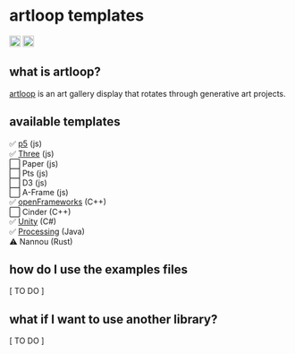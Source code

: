 # artloop templates

<a href='http://www.recurse.com' title='Made with love at the Recurse Center'><img src='https://cloud.githubusercontent.com/assets/2883345/11325206/336ea5f4-9150-11e5-9e90-d86ad31993d8.png' height='20px'/></a> <a href="https://newschool.edu"><img src="https://raw.githubusercontent.com/zachkrall/artloop/master/images/the-new-school.png" height="20px"/></a>

## what is artloop?

[artloop](https://github.com/zachkrall/art-loop) is an art gallery display that rotates through generative art projects. 

## available templates

✅ [p5](/p5) (js)
<br/>✅ [Three](/three) (js)
<br/>⬜️ Paper (js)
<br/>⬜️ Pts (js)
<br/>⬜️ D3 (js)
<br/>⬜️ A-Frame (js)
<br/>✅ [openFrameworks](/openFrameworks) (C++)
<br/>⬜️ Cinder (C++)
<br/>✅ [Unity](/unity) (C#)
<br/>✅ [Processing](/processing) (Java)
<br/>⚠️ Nannou (Rust)

## how do I use the examples files

[ TO DO ]

## what if I want to use another library?

[ TO DO ]
